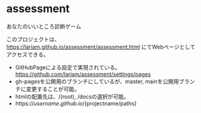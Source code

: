 # assessment
あなたのいいところ診断ゲーム

このプロジェクトは、  
https://lariam.github.io/assessment/assessment.html
にてWebページとしてアクセスできる。

* GitHubPageによる設定で実現されている。 https://github.com/lariam/assessment/settings/pages
* gh-pagesを公開用のブランチにしているが、master, mainを公開用ブランチに変更することが可能。
* htmlの配置先は、/(root), /docsの選択が可能。
* https://${username}.github.io/${projectname/paths}



